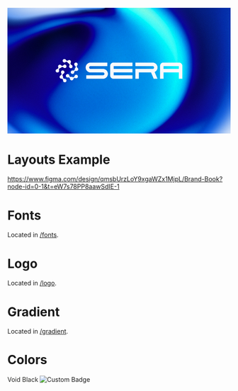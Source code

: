 ![SERA](logo.webp)

# Layouts Example

https://www.figma.com/design/qmsbUrzLoY9xgaWZx1MjpL/Brand-Book?node-id=0-1&t=eW7s78PP8aawSdIE-1

# Fonts

Located in [/fonts](fonts/).

# Logo

Located in [/logo](logo/).

# Gradient

Located in [/gradient](gradient/).

# Colors

<span style="color: #262624;">Void Black</span>
![Custom Badge](https://img.shields.io/badge/Custom-Color-262624)
